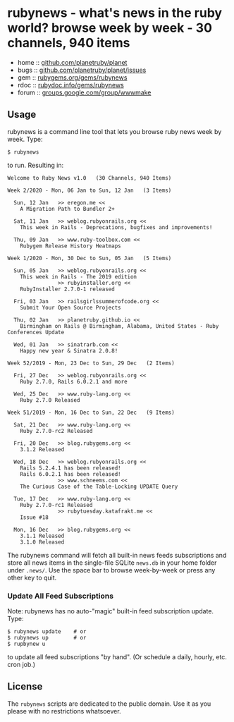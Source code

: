 # rubynews - what's news in the ruby world? browse week by week - 30 channels, 940 items

* home  :: [github.com/planetruby/planet](https://github.com/planetruby/planet)
* bugs  :: [github.com/planetruby/planet/issues](https://github.com/planetruby/planet/issues)
* gem   :: [rubygems.org/gems/rubynews](https://rubygems.org/gems/rubynews)
* rdoc  :: [rubydoc.info/gems/rubynews](http://rubydoc.info/gems/rubynews)
* forum :: [groups.google.com/group/wwwmake](http://groups.google.com/group/wwwmake)


## Usage

rubynews is a command line tool that lets you browse ruby news week by week.
Type:

    $ rubynews

to run. Resulting in:

```
Welcome to Ruby News v1.0   (30 Channels, 940 Items)

Week 2/2020 - Mon, 06 Jan to Sun, 12 Jan   (3 Items)

  Sun, 12 Jan   >> eregon.me <<
    A Migration Path to Bundler 2+

  Sat, 11 Jan   >> weblog.rubyonrails.org <<
    This week in Rails - Deprecations, bugfixes and improvements!

  Thu, 09 Jan   >> www.ruby-toolbox.com <<
    Rubygem Release History Heatmaps

Week 1/2020 - Mon, 30 Dec to Sun, 05 Jan   (5 Items)

  Sun, 05 Jan   >> weblog.rubyonrails.org <<
    This week in Rails - The 2019 edition
                >> rubyinstaller.org <<
    RubyInstaller 2.7.0-1 released

  Fri, 03 Jan   >> railsgirlssummerofcode.org <<
    Submit Your Open Source Projects

  Thu, 02 Jan   >> planetruby.github.io <<
    Birmingham on Rails @ Birmingham, Alabama, United States - Ruby Conferences Update

  Wed, 01 Jan   >> sinatrarb.com <<
    Happy new year & Sinatra 2.0.8!

Week 52/2019 - Mon, 23 Dec to Sun, 29 Dec   (2 Items)

  Fri, 27 Dec   >> weblog.rubyonrails.org <<
    Ruby 2.7.0, Rails 6.0.2.1 and more

  Wed, 25 Dec   >> www.ruby-lang.org <<
    Ruby 2.7.0 Released

Week 51/2019 - Mon, 16 Dec to Sun, 22 Dec   (9 Items)

  Sat, 21 Dec   >> www.ruby-lang.org <<
    Ruby 2.7.0-rc2 Released

  Fri, 20 Dec   >> blog.rubygems.org <<
    3.1.2 Released

  Wed, 18 Dec   >> weblog.rubyonrails.org <<
    Rails 5.2.4.1 has been released!
    Rails 6.0.2.1 has been released!
                >> www.schneems.com <<
    The Curious Case of the Table-Locking UPDATE Query

  Tue, 17 Dec   >> www.ruby-lang.org <<
    Ruby 2.7.0-rc1 Released
                >> rubytuesday.katafrakt.me <<
    Issue #18

  Mon, 16 Dec   >> blog.rubygems.org <<
    3.1.1 Released
    3.1.0 Released
```

The rubynews command will fetch all built-in news feeds subscriptions
and store all news items in the single-file SQLite `news.db` in your home folder
under `.news/`.
Use the space bar to browse week-by-week
or press any other key to quit.


### Update All Feed Subscriptions

Note: rubynews has no auto-"magic" built-in feed subscription update. Type:

    $ rubynews update    # or
    $ rubynews up        # or
    $ rupbynew u

to update all feed subscriptions "by hand". (Or schedule a daily, hourly, etc. cron job.)


## License

The `rubynews` scripts are dedicated to the public domain.
Use it as you please with no restrictions whatsoever.
